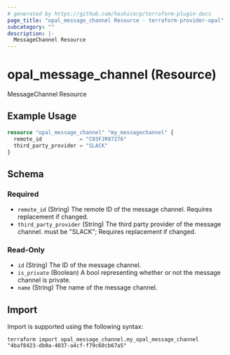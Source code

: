 ```yaml
---
# generated by https://github.com/hashicorp/terraform-plugin-docs
page_title: "opal_message_channel Resource - terraform-provider-opal"
subcategory: ""
description: |-
  MessageChannel Resource
---
```


# opal_message_channel (Resource)

MessageChannel Resource

## Example Usage

```terraform
resource "opal_message_channel" "my_messagechannel" {
  remote_id            = "C03FJR97276"
  third_party_provider = "SLACK"
}
```

<!-- schema generated by tfplugindocs -->
## Schema

### Required

- `remote_id` (String) The remote ID of the message channel. Requires replacement if changed.
- `third_party_provider` (String) The third party provider of the message channel. must be "SLACK"; Requires replacement if changed.

### Read-Only

- `id` (String) The ID of the message channel.
- `is_private` (Boolean) A bool representing whether or not the message channel is private.
- `name` (String) The name of the message channel.

## Import

Import is supported using the following syntax:

```shell
terraform import opal_message_channel.my_opal_message_channel "4baf8423-db0a-4037-a4cf-f79c60cb67a5"
```
